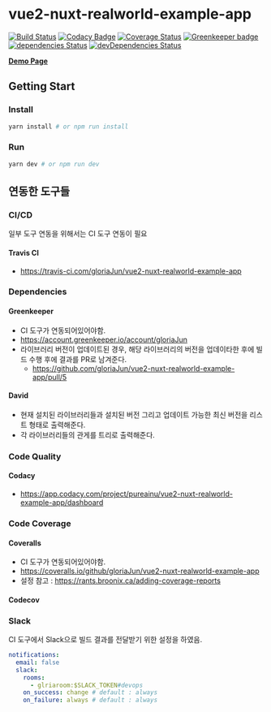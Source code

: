 # vue2-nuxt-realworld-example-app

[![Build Status](https://travis-ci.com/gloriaJun/vue2-nuxt-realworld-example-app.svg?branch=master)](https://travis-ci.com/gloriaJun/vue2-nuxt-realworld-example-app)
[![Codacy Badge](https://api.codacy.com/project/badge/Grade/c5321fe3a07f4774b9ce5c2af8c0a6f0)](https://app.codacy.com/app/pureainu/vue2-nuxt-realworld-example-app?utm_source=github.com&utm_medium=referral&utm_content=gloriaJun/vue2-nuxt-realworld-example-app&utm_campaign=Badge_Grade_Settings)
[![Coverage Status](https://coveralls.io/repos/github/gloriaJun/vue2-nuxt-realworld-example-app/badge.svg?branch=master)](https://coveralls.io/github/gloriaJun/vue2-nuxt-realworld-example-app?branch=master)
[![Greenkeeper badge](https://badges.greenkeeper.io/gloriaJun/vue2-nuxt-realworld-example-app.svg)](https://greenkeeper.io/)
[![dependencies Status](https://david-dm.org/gloriaJun/vue2-nuxt-realworld-example-app/status.svg)](https://david-dm.org/gloriaJun/vue2-nuxt-realworld-example-app)
[![devDependencies Status](https://david-dm.org/gloriaJun/vue2-nuxt-realworld-example-app/dev-status.svg)](https://david-dm.org/gloriaJun/vue2-nuxt-realworld-example-app?type=dev)

**[Demo Page](https://gloriajun.github.io/vue2-nuxt-realworld-example-app)**

## Getting Start

### Install

```bash
yarn install # or npm run install
```

### Run

```bash
yarn dev # or npm run dev
```

## 연동한 도구들

### CI/CD

일부 도구 연동을 위해서는 CI 도구 연동이 필요

#### Travis CI

- https://travis-ci.com/gloriaJun/vue2-nuxt-realworld-example-app

### Dependencies

#### Greenkeeper

- CI 도구가 연동되어있어야함.
- https://account.greenkeeper.io/account/gloriaJun
- 라이브러리 버전이 업데이트된 경우, 해당 라이브러리의 버전을 업데이타한 후에 빌드 수행 후에 결과를 PR로 남겨준다. 
  - https://github.com/gloriaJun/vue2-nuxt-realworld-example-app/pull/5
  
#### David

- 현재 설치된 라이브러리들과 설치된 버전 그리고 업데이트 가능한 최신 버전을 리스트 형태로 출력해준다.
- 각 라이브러리들의 관게를 트리로 출력해준다.


### Code Quality

#### Codacy

- https://app.codacy.com/project/pureainu/vue2-nuxt-realworld-example-app/dashboard

### Code Coverage

#### Coveralls

- CI 도구가 연동되어있어야함.
- https://coveralls.io/github/gloriaJun/vue2-nuxt-realworld-example-app
- 설정 참고 : https://rants.broonix.ca/adding-coverage-reports

#### Codecov


### Slack

CI 도구에서 Slack으로 빌드 결과를 전달받기 위한 설정을 하였음.

```yml
notifications:
  email: false
  slack:
    rooms:
      - glriaroom:$SLACK_TOKEN#devops
    on_success: change # default : always
    on_failure: always # default : always
```
